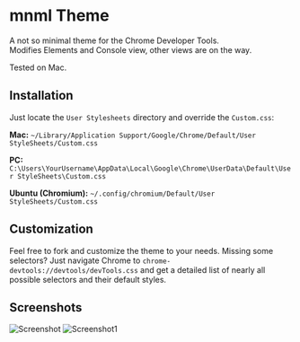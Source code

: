 # mnml Theme
A not so minimal theme for the Chrome Developer Tools.  
Modifies Elements and Console view, other views are on the way.

Tested on Mac.

## Installation 
Just locate the `User Stylesheets` directory and override the `Custom.css`:

**Mac:** `~/Library/Application Support/Google/Chrome/Default/User StyleSheets/Custom.css`

**PC:** `C:\Users\YourUsername\AppData\Local\Google\Chrome\UserData\Default\User StyleSheets\Custom.css`

**Ubuntu (Chromium):** `~/.config/chromium/Default/User StyleSheets/Custom.css`

## Customization
Feel free to fork and customize the theme to your needs. Missing some selectors? Just navigate Chrome to `chrome-devtools://devtools/devTools.css` and get a detailed list of nearly all possible selectors and their default styles.

## Screenshots
![Screenshot](https://raw.github.com/frontdevDE/mnml-devtools-theme/master/ressources/screenshot.png)
![Screenshot1](https://raw.github.com/frontdevDE/mnml-devtools-theme/master/ressources/screenshot1.png)
